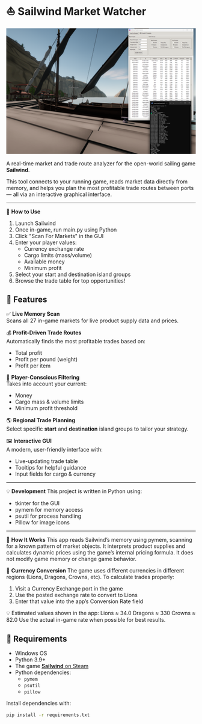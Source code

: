 # ⛵ Sailwind Market Watcher
![Market Finder GUI](MarketFinder.png)

A real-time market and trade route analyzer for the open-world sailing game **Sailwind**.

This tool connects to your running game, reads market data directly from memory, and helps you plan the most profitable trade routes between ports — all via an interactive graphical interface.

---

🚀 **How to Use**
1. Launch Sailwind
2. Once in-game, run main.py using Python
3. Click "Scan For Markets" in the GUI
4. Enter your player values:
    - Currency exchange rate
    - Cargo limits (mass/volume)
    - Available money
    - Minimum profit
5. Select your start and destination island groups
6. Browse the trade table for top opportunities!

## 📌 Features

✅ **Live Memory Scan**  
Scans all 27 in-game markets for live product supply data and prices.

💰 **Profit-Driven Trade Routes**  
Automatically finds the most profitable trades based on:
- Total profit
- Profit per pound (weight)
- Profit per item

🎯 **Player-Conscious Filtering**  
Takes into account your current:
- Money
- Cargo mass & volume limits
- Minimum profit threshold

🌎 **Regional Trade Planning**  
Select specific **start** and **destination** island groups to tailor your strategy.

🖼️ **Interactive GUI**  
A modern, user-friendly interface with:
- Live-updating trade table
- Tooltips for helpful guidance
- Input fields for cargo & currency

---
💡 **Development**
This project is written in Python using:
- tkinter for the GUI
- pymem for memory access
- psutil for process handling
- Pillow for image icons

---
🧠 **How It Works**
This app reads Sailwind’s memory using pymem, scanning for a known pattern of market objects. 
It interprets product supplies and calculates dynamic prices using the game’s internal pricing formula.
It does not modify game memory or change game behavior.

💱 **Currency Conversion**
The game uses different currencies in different regions (Lions, Dragons, Crowns, etc).
To calculate trades properly:
1. Visit a Currency Exchange port in the game
2. Use the posted exchange rate to convert to Lions
3. Enter that value into the app’s Conversion Rate field

💡 Estimated values shown in the app:
    Lions ≈ 34.0
    Dragons ≈ 330
    Crowns ≈ 82.0
Use the actual in-game rate when possible for best results.

## 🧰 Requirements

- Windows OS
- Python 3.9+
- The game [**Sailwind** on Steam](https://store.steampowered.com/app/1284190/Sailwind)
- Python dependencies:
  - `pymem`
  - `psutil`
  - `pillow`

Install dependencies with:

```bash
pip install -r requirements.txt
